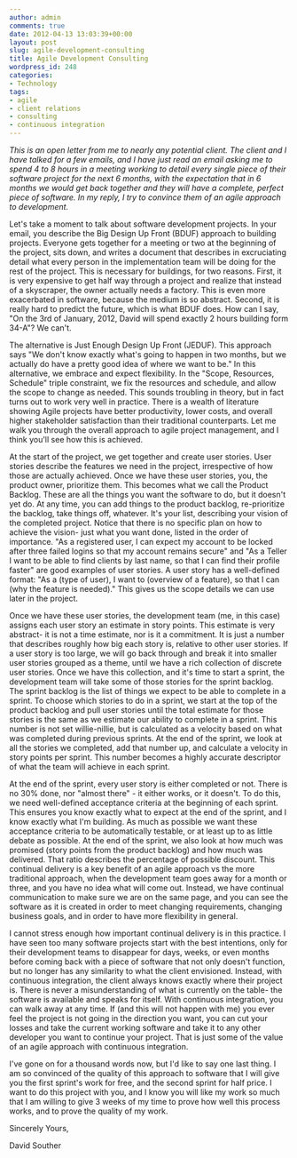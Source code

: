 ```yaml
---
author: admin
comments: true
date: 2012-04-13 13:03:39+00:00
layout: post
slug: agile-development-consulting
title: Agile Development Consulting
wordpress_id: 248
categories:
- Technology
tags:
- agile
- client relations
- consulting
- continuous integration
---
```


_This is an open letter from me to nearly any potential client. The client and I have talked for a few emails, and I have just read an email asking me to spend 4 to 8 hours in a meeting working to detail every single piece of their software project for the next 6 months, with the expectation that in 6 months we would get back together and they will have a complete, perfect piece of software. In my reply, I try to convince them of an agile approach to development._

Let's take a moment to talk about software development projects. In your email, you describe the Big Design Up Front (BDUF) approach to building projects. Everyone gets together for a meeting or two at the beginning of the project, sits down, and writes a document that describes in excruciating detail what every person in the implementation team will be doing for the rest of the project. This is necessary for buildings, for two reasons. First, it is very expensive to get half way through a project and realize that instead of a skyscraper, the owner actually needs a factory. This is even more exacerbated in software, because the medium is so abstract. Second, it is really hard to predict the future, which is what BDUF does. How can I say, "On the 3rd of January, 2012, David will spend exactly 2 hours building form 34-A"? We can't.

<!-- more -->

The alternative is Just Enough Design Up Front (JEDUF). This approach says "We don't know exactly what's going to happen in two months, but we actually do have a pretty good idea of where we want to be." In this alternative, we embrace and expect flexibility. In the "Scope, Resources, Schedule" triple constraint, we fix the resources and schedule, and allow the scope to change as needed. This sounds troubling in theory, but in fact turns out to work very well in practice. There is a wealth of literature showing Agile projects have better productivity, lower costs, and overall higher stakeholder satisfaction than their traditional counterparts. Let me walk you through the overall approach to agile project management, and I think you'll see how this is achieved.

At the start of the project, we get together and create user stories. User stories describe the features we need in the project, irrespective of how those are actually achieved. Once we have these user stories, you, the product owner, prioritize them. This becomes what we call the Product Backlog. These are all the things you want the software to do, but it doesn't yet do. At any time, you can add things to the product backlog, re-prioritize the backlog, take things off, whatever. It's your list, describing your vision of the completed project. Notice that there is no specific plan on how to achieve the vision- just what you want done, listed in the order of importance. "As a registered user, I can expect my account to be locked after three failed logins so that my account remains secure" and "As a Teller I want to be able to find clients by last name, so that I can find their profile faster" are good examples of user stories. A user story has a well-defined format: "As a (type of user), I want to (overview of a feature), so that I can (why the feature is needed)." This gives us the scope details we can use later in the project.

Once we have these user stories, the development team (me, in this case) assigns each user story an estimate in story points. This estimate is very abstract- it is not a time estimate, nor is it a commitment. It is just a number that describes roughly how big each story is, relative to other user stories. If a user story is too large, we will go back through and break it into smaller user stories grouped as a theme, until we have a rich collection of discrete user stories. Once we have this collection, and it's time to start a sprint, the development team will take some of those stories for the sprint backlog. The sprint backlog is the list of things we expect to be able to complete in a sprint. To choose which stories to do in a sprint, we start at the top of the product backlog and pull user stories until the total estimate for those stories is the same as we estimate our ability to complete in a sprint. This number is not set willie-nillie, but is calculated as a velocity based on what was completed during previous sprints. At the end of the sprint, we look at all the stories we completed, add that number up, and calculate a velocity in story points per sprint. This number becomes a highly accurate descriptor of what the team will achieve in each sprint.

At the end of the sprint, every user story is either completed or not. There is no 30% done, nor "almost there" - it either works, or it doesn't. To do this, we need well-defined acceptance criteria at the beginning of each sprint. This ensures you know exactly what to expect at the end of the sprint, and I know exactly what I'm building. As much as possible we want these acceptance criteria to be automatically testable, or at least up to as little debate as possible. At the end of the sprint, we also look at how much was promised (story points from the product backlog) and how much was delivered. That ratio describes the percentage of possible discount. This continual delivery is a key benefit of an agile approach vs the more traditional approach, when the development team goes away for a month or three, and you have no idea what will come out. Instead, we have continual communication to make sure we are on the same page, and you can see the software as it is created in order to meet changing requirements, changing business goals, and in order to have more flexibility in general.

I cannot stress enough how important continual delivery is in this practice. I have seen too many software projects start with the best intentions, only for their development teams to disappear for days, weeks, or even months before coming back with a piece of software that not only doesn't function, but no longer has any similarity to what the client envisioned. Instead, with continuous integration, the client always knows exactly where their project is. There is never a misunderstanding of what is currently on the table- the software is available and speaks for itself. With continuous integration, you can walk away at any time. If (and this will not happen with me) you ever feel the project is not going in the direction you want, you can cut your losses and take the current working software and take it to any other developer you want to continue your project. That is just some of the value of an agile approach with continuous integration.

I've gone on for a thousand words now, but I'd like to say one last thing. I am so convinced of the quality of this approach to software that I will give you the first sprint's work for free, and the second sprint for half price. I want to do this project with you, and I know you will like my work so much that I am willing to give 3 weeks of my time to prove how well this process works, and to prove the quality of my work.

Sincerely Yours,

David Souther
